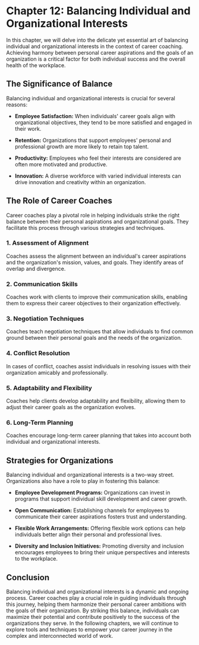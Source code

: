 Chapter 12: Balancing Individual and Organizational Interests
=============================================================

In this chapter, we will delve into the delicate yet essential art of balancing individual and organizational interests in the context of career coaching. Achieving harmony between personal career aspirations and the goals of an organization is a critical factor for both individual success and the overall health of the workplace.

The Significance of Balance
---------------------------

Balancing individual and organizational interests is crucial for several reasons:

* **Employee Satisfaction:** When individuals' career goals align with organizational objectives, they tend to be more satisfied and engaged in their work.

* **Retention:** Organizations that support employees' personal and professional growth are more likely to retain top talent.

* **Productivity:** Employees who feel their interests are considered are often more motivated and productive.

* **Innovation:** A diverse workforce with varied individual interests can drive innovation and creativity within an organization.

The Role of Career Coaches
--------------------------

Career coaches play a pivotal role in helping individuals strike the right balance between their personal aspirations and organizational goals. They facilitate this process through various strategies and techniques.

### 1. **Assessment of Alignment**

Coaches assess the alignment between an individual's career aspirations and the organization's mission, values, and goals. They identify areas of overlap and divergence.

### 2. **Communication Skills**

Coaches work with clients to improve their communication skills, enabling them to express their career objectives to their organization effectively.

### 3. **Negotiation Techniques**

Coaches teach negotiation techniques that allow individuals to find common ground between their personal goals and the needs of the organization.

### 4. **Conflict Resolution**

In cases of conflict, coaches assist individuals in resolving issues with their organization amicably and professionally.

### 5. **Adaptability and Flexibility**

Coaches help clients develop adaptability and flexibility, allowing them to adjust their career goals as the organization evolves.

### 6. **Long-Term Planning**

Coaches encourage long-term career planning that takes into account both individual and organizational interests.

Strategies for Organizations
----------------------------

Balancing individual and organizational interests is a two-way street. Organizations also have a role to play in fostering this balance:

* **Employee Development Programs:** Organizations can invest in programs that support individual skill development and career growth.

* **Open Communication:** Establishing channels for employees to communicate their career aspirations fosters trust and understanding.

* **Flexible Work Arrangements:** Offering flexible work options can help individuals better align their personal and professional lives.

* **Diversity and Inclusion Initiatives:** Promoting diversity and inclusion encourages employees to bring their unique perspectives and interests to the workplace.

Conclusion
----------

Balancing individual and organizational interests is a dynamic and ongoing process. Career coaches play a crucial role in guiding individuals through this journey, helping them harmonize their personal career ambitions with the goals of their organization. By striking this balance, individuals can maximize their potential and contribute positively to the success of the organizations they serve. In the following chapters, we will continue to explore tools and techniques to empower your career journey in the complex and interconnected world of work.
